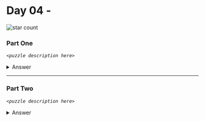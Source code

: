 # Day 04 - 
![star count](https://img.shields.io/endpoint?url=https://raw.githubusercontent.com/kata-gatame/advent-of-code/main/2021/day-04/stars.json)

### Part One
*`<puzzle description here>`*

<details>
  <summary>Answer</summary>

  **`<answer here>`**
</details>

<hr/>

### Part Two
*`<puzzle description here>`*

<details>
  <summary>Answer</summary>

  **`<answer here>`**
</details>